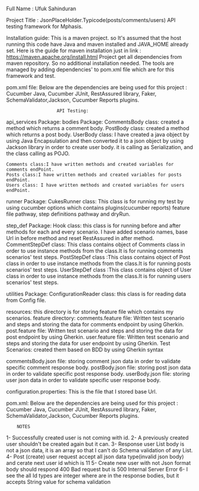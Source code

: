 
Full Name : Ufuk Sahinduran

Project Title : JsonPlaceHolder.Typicode(posts/comments/users)  API testing framework for Mphasis.

Installation guide: This is a maven project. so It's assumed that the host running this code have Java and maven
installed and JAVA_HOME already set. Here is the guide for maven installation just in
link : https://maven.apache.org/install.html Project get all dependencies from maven repository.
So no additional installation needed. The tools are managed by adding dependencies' to pom.xml file which are 
for this framework and test.

pom.xml file:
Below are the dependencies are being used for this project :
Cucumber Java, Cucumber JUnit, RestAssured library, Faker, SchemaValidator,Jackson, Cucumber Reports plugins.


                       API Testing:
api_services Package:
    bodies Package:
        CommentsBody class: created a method which returns a comment body.
        PostBody class: created a method which returns a post body.
        UserBody class: I have created a java object by using  Java Encapsulation and then converted it to a json object 
            by using Jackson library in order to create user body. it is calling as Serialization, and the class calling as  POJO.
    
    Comments class:I have written methods and created variables for comments endPoint.
    Posts class:I have written methods and created variables for posts endPoint.
    Users class: I have written methods and created variables for users endPoint.


runner Package:
    CukesRunner class: This class is for running my test by using cucumber options which contains
        plugins(cucumber reports) feature file pathway, step definitions pathway and dryRun.


step_def Package:
    Hook class: this class is for running before and after methods for each and every scenario.
        I have added scenario names, base Url in before method and  reset RestAssured in after method.
    CommentStepDef class:  This class contains object of Comments class in order to use instance methods from
        the class.It is for running comments scenarios' test steps.
    PostStepDef class :This class contains object of Post class in order to use instance methods from
        the class.It is for running posts scenarios' test steps.
    UserStepDef class :This class contains object of User class in order to use instance methods from
        the class.It is for running users scenarios' test steps.


utilities Package:
ConfigurationReader class: this class is for reading data from Config file.

resources: this directory is for storing feature file which contains my scenarios.
 feature directory:
    comments.feature file: Written test scenario and steps and storing the data for comments endpoint by using Gherkin.
    post.feature file: Written test scenario and steps and storing the data for post endpoint by using Gherkin.
    user.feature file: Written test scenario and steps and storing the data for user endpoint by using Gherkin.
Test Scenarios: created them based on BDD by using Gherkin syntax

 commentsBody.json file: storing comment json data in order to validate specific comment response body.
 postBody.json file: storing post json data in order to validate specific post response body.
 userBody.json file: storing user json data in order to validate specific user response body.


configuration.properties: This is the file that I stored base Url.

pom.xml:
Below are the dependencies are being used for this project :
Cucumber Java, Cucumber JUnit, RestAssured library, Faker, SchemaValidator,Jackson, Cucumber Reports plugins.



        NOTES

1- Successfully created user is not coming with id.
2- A previously created user shouldn't be created again but it can.
3- Response user List body is not a json data, it is an array so that  I can't do Schema validation of any List.
4- Post (create) user request accept all json data type(invalid json body) and cerate next user id which is 11
5- Create new user with not Json format body should respond 400 Bad request but is 500 Internal Server Error
6- I see the all Id types are integer where are in the response bodies, but it accepts String value for schema validation